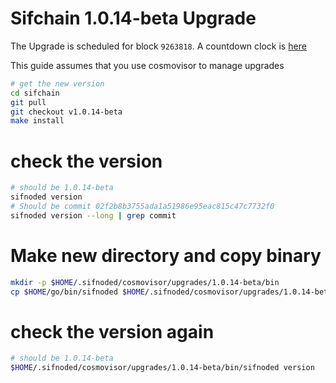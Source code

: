 # Sifchain 1.0.14-beta Upgrade

The Upgrade is scheduled for block `9263818`. A countdown clock is [here](https://www.mintscan.io/sifchain/blocks/9263818)

This guide assumes that you use cosmovisor to manage upgrades

```bash
# get the new version
cd sifchain
git pull
git checkout v1.0.14-beta
make install
```

# check the version

```bash
# should be 1.0.14-beta
sifnoded version
# Should be commit 02f2b8b3755ada1a51986e95eac815c47c7732f0
sifnoded version --long | grep commit
```

# Make new directory and copy binary

```bash
mkdir -p $HOME/.sifnoded/cosmovisor/upgrades/1.0.14-beta/bin
cp $HOME/go/bin/sifnoded $HOME/.sifnoded/cosmovisor/upgrades/1.0.14-beta/bin
```

# check the version again

```bash
# should be 1.0.14-beta
$HOME/.sifnoded/cosmovisor/upgrades/1.0.14-beta/bin/sifnoded version
```

